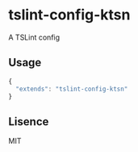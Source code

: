 # tslint-config-ktsn

A TSLint config

## Usage

```js
{
  "extends": "tslint-config-ktsn"
}
```

## Lisence

MIT